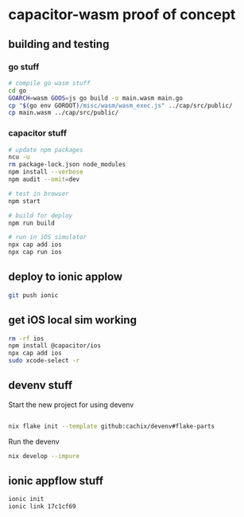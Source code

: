 # capacitor-wasm proof of concept

## building and testing

### go stuff

```sh
# compile go wasm stuff
cd go
GOARCH=wasm GOOS=js go build -o main.wasm main.go
cp "$(go env GOROOT)/misc/wasm/wasm_exec.js" ../cap/src/public/
cp main.wasm ../cap/src/public/
```

### capacitor stuff

```sh
# update npm packages
ncu -u
rm package-lock.json node_modules
npm install --verbose
npm audit --omit=dev

# test in browser
npm start

# build for deploy
npm run build

# run in iOS simulator
npx cap add ios
npx cap run ios
```

## deploy to ionic applow

```sh
git push ionic
```

## get iOS local sim working

```sh
rm -rf ios
npm install @capacitor/ios
npx cap add ios
sudo xcode-select -r
```

## devenv stuff

Start the new project for using devenv
```sh

nix flake init --template github:cachix/devenv#flake-parts
```

Run the devenv
```sh
nix develop --impure
```

## ionic appflow stuff

```sh
ionic init
ionic link 17c1cf69
```